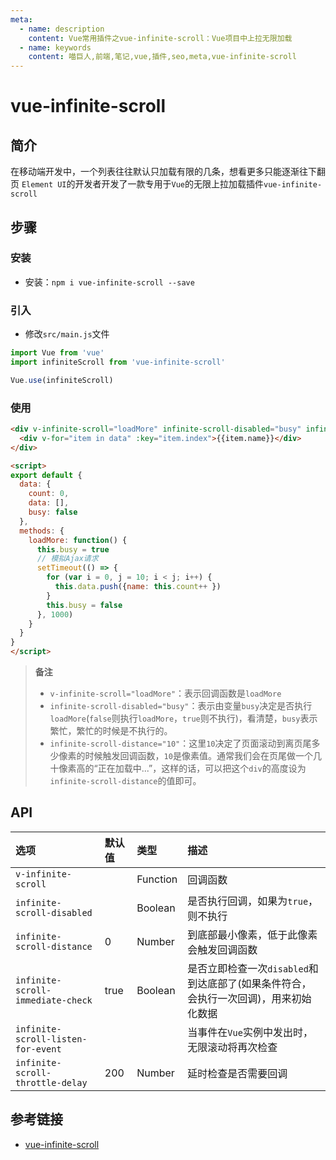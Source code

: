 ```yaml
---
meta:
  - name: description
    content: Vue常用插件之vue-infinite-scroll：Vue项目中上拉无限加载
  - name: keywords
    content: 喵巨人,前端,笔记,vue,插件,seo,meta,vue-infinite-scroll
---
```


# vue-infinite-scroll

## 简介
在移动端开发中，一个列表往往默认只加载有限的几条，想看更多只能逐渐往下翻页
`Element UI`的开发者开发了一款专用于`Vue`的无限上拉加载插件`vue-infinite-scroll`

## 步骤
### 安装
- 安装：`npm i vue-infinite-scroll --save`

### 引入

- 修改`src/main.js`文件

```javascript
import Vue from 'vue'
import infiniteScroll from 'vue-infinite-scroll'

Vue.use(infiniteScroll)
```

### 使用

```html
<div v-infinite-scroll="loadMore" infinite-scroll-disabled="busy" infinite-scroll-distance="10">
  <div v-for="item in data" :key="item.index">{{item.name}}</div>
</div>

<script>
export default {
  data: {
    count: 0,
    data: [],
    busy: false
  },
  methods: {
    loadMore: function() {
      this.busy = true
      // 模拟Ajax请求
      setTimeout(() => {
        for (var i = 0, j = 10; i < j; i++) {
          this.data.push({name: this.count++ })
        }
        this.busy = false
      }, 1000)
    }
  }
}
</script>
```

> **备注**
>- `v-infinite-scroll="loadMore"`：表示回调函数是`loadMore`
>- `infinite-scroll-disabled="busy"`：表示由变量`busy`决定是否执行`loadMore`(`false`则执行`loadMore`，`true`则不执行)，看清楚，`busy`表示繁忙，繁忙的时候是不执行的。
>- `infinite-scroll-distance="10"`：这里`10`决定了页面滚动到离页尾多少像素的时候触发回调函数，`10`是像素值。通常我们会在页尾做一个几十像素高的“正在加载中...”，这样的话，可以把这个`div`的高度设为 `infinite-scroll-distance`的值即可。

## API

| 选项 | 默认值 | 类型 | 描述 |
| :-- | :-- | :-- | :-- |
| `v-infinite-scroll` | | Function | 回调函数 |
| `infinite-scroll-disabled` | | Boolean | 是否执行回调，如果为`true`，则不执行 |
| `infinite-scroll-distance` | 0 | Number | 到底部最小像素，低于此像素会触发回调函数 |
| `infinite-scroll-immediate-check` | true | Boolean | 是否立即检查一次`disabled`和到达底部了(如果条件符合，会执行一次回调)，用来初始化数据 |
| `infinite-scroll-listen-for-event` | | | 当事件在`Vue`实例中发出时，无限滚动将再次检查 |
| `infinite-scroll-throttle-delay` | 200 | Number | 延时检查是否需要回调 |

## 参考链接
- [vue-infinite-scroll](https://www.npmjs.com/package/vue-infinite-scroll)
